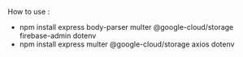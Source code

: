 How to use :
- npm install express body-parser multer @google-cloud/storage firebase-admin dotenv
- npm install express multer @google-cloud/storage axios dotenv